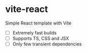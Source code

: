 # vite-react

Simple React template with Vite


- [ ] Extremely fast builds
- [ ] Supports TS, CSS and JSX
- [ ] Only few transient dependencies
